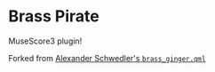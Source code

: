 # Brass Pirate 

MuseScore3 plugin!

Forked from [Alexander Schwedler's `brass_ginger.qml`](https://musescore.org/en/project/brass-fingering-and-trombone-slide-position)
